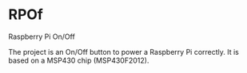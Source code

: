RPOf
====

Raspberry Pi On/Off

The project is an On/Off button to power a Raspberry Pi correctly.
It is based on a MSP430 chip (MSP430F2012).

